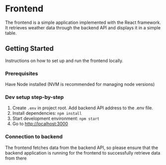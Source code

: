# Frontend

The frontend is a simple application implemented with the React framework. It retrieves weather data through the backend API and displays it in a simple table.

## Getting Started

Instructions on how to set up and run the frontend locally.

### Prerequisites

Have Node installed (NVM is recommended for managing node versions)

### Dev setup step-by-step

1. Create `.env` in project root. Add backend API address to the .env file.
2. Install dependencies: `npm install`
3. Start development environment: `npm start`
4. Go to [http://localhost:3000](http://localhost:3000)

### Connection to backend

The frontend fetches data from the backend API, so please ensure that the backend application is running for the frontend to successfully retrieve data from there
